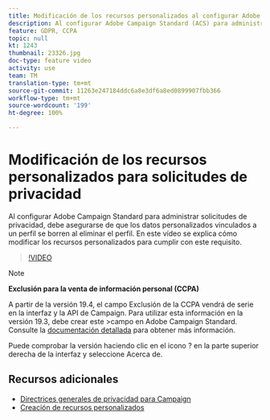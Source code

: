 ```yaml
---
title: Modificación de los recursos personalizados al configurar Adobe Campaign Standard (ACS) para las solicitudes de privacidad
description: Al configurar Adobe Campaign Standard (ACS) para administrar las solicitudes de privacidad, debe asegurarse de que los datos personalizados vinculados a un perfil se borren al eliminar el perfil. En este vídeo se explica cómo modificar los recursos personalizados para cumplir con este requisito.
feature: GDPR, CCPA
topic: null
kt: 1243
thumbnail: 23326.jpg
doc-type: feature video
activity: use
team: TM
translation-type: tm+mt
source-git-commit: 11263e247184ddc6a8e3df6a8ed0899907fbb366
workflow-type: tm+mt
source-wordcount: '199'
ht-degree: 100%

---
```



# Modificación de los recursos personalizados para solicitudes de privacidad

Al configurar Adobe Campaign Standard para administrar solicitudes de privacidad, debe asegurarse de que los datos personalizados vinculados a un perfil se borren al eliminar el perfil. En este vídeo se explica cómo modificar los recursos personalizados para cumplir con este requisito.

>[!VIDEO](https://video.tv.adobe.com/v/23326?quality=12)

>[!NOTE]
>
>**Exclusión para la venta de información personal (CCPA)**
>
>A partir de la versión 19.4, el campo Exclusión de la CCPA vendrá de serie en la interfaz y la API de Campaign. Para utilizar esta información en la versión 19.3, debe crear este >campo en Adobe Campaign Standard. Consulte la [documentación detallada](https://helpx.adobe.com/es/campaign/kb/acs-privacy.html#ccpa) para obtener más información.
>
> Puede comprobar la versión haciendo clic en el icono ? en la parte superior derecha de la interfaz y seleccione Acerca de.

## Recursos adicionales

* [Directrices generales de privacidad para Campaign](https://helpx.adobe.com/es/campaign/kb/campaign-privacy-overview.html)
* [Creación de recursos personalizados](/help/managing-processes-and-data/custom-resources/creating-custom-resources.md)
